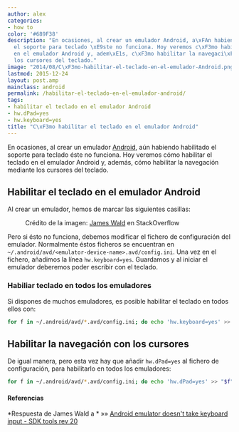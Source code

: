 ```yaml
---
author: alex
categories:
- how to
color: '#689F38'
description: "En ocasiones, al crear un emulador Android, a\xFAn habiendo habilitado
  el soporte para teclado \xE9ste no funciona. Hoy veremos c\xF3mo habilitar el teclado
  en el emulador Android y, adem\xE1s, c\xF3mo habilitar la navegaci\xF3n mediante
  los cursores del teclado."
image: "2014/08/C\xF3mo-habilitar-el-teclado-en-el-emulador-Android.png"
lastmod: 2015-12-24
layout: post.amp
mainclass: android
permalink: /habilitar-el-teclado-en-el-emulador-android/
tags:
- habilitar el teclado en el emulador Android
- hw.dPad=yes
- hw.keyboard=yes
title: "C\xF3mo habilitar el teclado en el emulador Android"
---
```


En ocasiones, al crear un emulador [Android][1], aún habiendo habilitado el soporte para teclado éste no funciona. Hoy veremos cómo habilitar el teclado en el emulador Android y, además, cómo habilitar la navegación mediante los cursores del teclado.

<!--more-->

## Habilitar el teclado en el emulador Android

Al crear un emulador, hemos de marcar las siguientes casillas:

<figure>
<a href="/img/2014/08/Cómo-habilitar-el-teclado-en-el-emulador-Android.png"><amp-img on="tap:lightbox1" role="button" tabindex="0" layout="responsive" src="/img/2014/08/Cómo-habilitar-el-teclado-en-el-emulador-Android.png" title="{{ page.title }}" alt="{{ page.title }}" width="472px" height="532px" /></a>
<span class="image-credit">Crédito de la imagen: <a href="http://stackoverflow.com/users/204480/james-wald" title="Perfil en StackOverflow" target="_blank">James Wald</a> en StackOverflow</span>
</figure>

Pero si ésto no funciona, debemos modificar el fichero de configuración del emulador. Normalmente éstos ficheros se encuentran en `~/.android/avd/<emulator-device-name>.avd/config.ini`. Una vez en el fichero, añadimos la línea `hw.keyboard=yes`. Guardamos y al iniciar el emulador deberemos poder escribir con el teclado.

### Habiliar teclado en todos los emuladores

Si dispones de muchos emuladores, es posible habilitar el teclado en todos ellos con:

```bash
for f in ~/.android/avd/*.avd/config.ini; do echo 'hw.keyboard=yes' >> "$f"; done

```

## Habilitar la navegación con los cursores

De igual manera, pero esta vez hay que añadir `hw.dPad=yes` al fichero de configuración, para habilitarlo en todos los emuladores:

```bash
for f in ~/.android/avd/*.avd/config.ini; do echo 'hw.dPad=yes' >> "$f"; done

```

#### Referencias

*Respuesta de James Wald a * »» <a href="http://stackoverflow.com/a/11252510/1612432" target="_blank">Android emulator doesn't take keyboard input - SDK tools rev 20</a>

[1]: https://elbauldelprogramador.com/curso-programacion-android/ "Curso Programación Android"


</emulator-device-name>